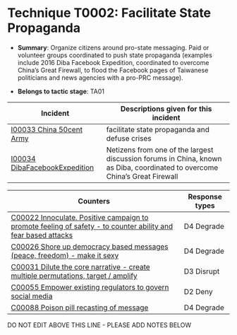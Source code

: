 # Technique T0002: Facilitate State Propaganda

* **Summary**: Organize citizens around pro-state messaging. Paid or volunteer groups coordinated to push state propaganda (examples include 2016 Diba Facebook Expedition, coordinated to overcome China’s Great Firewall, to flood the Facebook pages of Taiwanese politicians and news agencies with a pro-PRC message).

* **Belongs to tactic stage**: TA01


| Incident | Descriptions given for this incident |
| -------- | -------------------- |
| [I00033 China 50cent Army](../incidents/I00033.md) | facilitate state propaganda and defuse crises |
| [I00034 DibaFacebookExpedition](../incidents/I00034.md) | Netizens from one of the largest discussion forums in China, known as Diba, coordinated to overcome China’s Great Firewall |



| Counters | Response types |
| -------- | -------------- |
| [C00022 Innoculate. Positive campaign to promote feeling of safety - to counter ability and fear based attacks](../counters/C00022.md) | D4 Degrade |
| [C00026 Shore up democracy based messages (peace, freedom) - make it sexy](../counters/C00026.md) | D4 Degrade |
| [C00031 Dilute the core narrative - create multiple permutations, target / amplify](../counters/C00031.md) | D3 Disrupt |
| [C00055 Empower existing regulators to govern social media](../counters/C00055.md) | D2 Deny |
| [C00088 Poison pill recasting of message](../counters/C00088.md) | D4 Degrade |


DO NOT EDIT ABOVE THIS LINE - PLEASE ADD NOTES BELOW